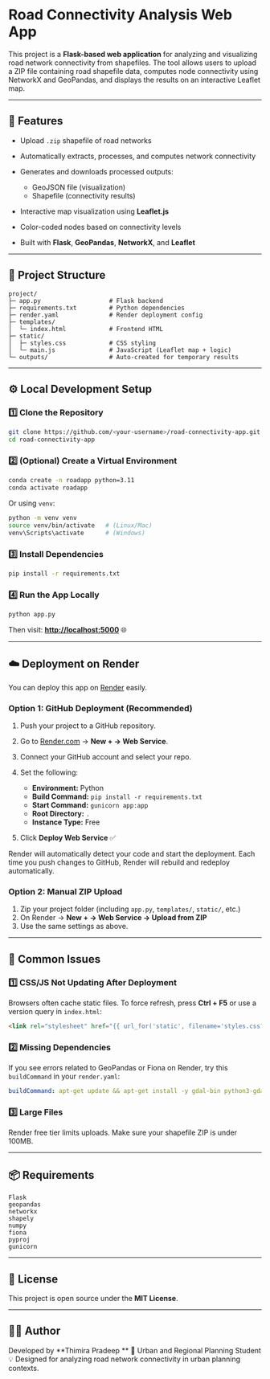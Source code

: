 # Road Connectivity Analysis Web App

This project is a **Flask-based web application** for analyzing and visualizing road network connectivity from shapefiles. The tool allows users to upload a ZIP file containing road shapefile data, computes node connectivity using NetworkX and GeoPandas, and displays the results on an interactive Leaflet map.

---

## 🚀 Features

* Upload `.zip` shapefile of road networks
* Automatically extracts, processes, and computes network connectivity
* Generates and downloads processed outputs:

  * GeoJSON file (visualization)
  * Shapefile (connectivity results)
* Interactive map visualization using **Leaflet.js**
* Color-coded nodes based on connectivity levels
* Built with **Flask**, **GeoPandas**, **NetworkX**, and **Leaflet**

---

## 🧩 Project Structure

```
project/
├─ app.py                   # Flask backend
├─ requirements.txt         # Python dependencies
├─ render.yaml              # Render deployment config
├─ templates/
│  └─ index.html            # Frontend HTML
├─ static/
│  ├─ styles.css            # CSS styling
│  └─ main.js               # JavaScript (Leaflet map + logic)
└─ outputs/                 # Auto-created for temporary results
```

---

## ⚙️ Local Development Setup

### 1️⃣ Clone the Repository

```bash
git clone https://github.com/<your-username>/road-connectivity-app.git
cd road-connectivity-app
```

### 2️⃣ (Optional) Create a Virtual Environment

```bash
conda create -n roadapp python=3.11
conda activate roadapp
```

Or using `venv`:

```bash
python -m venv venv
source venv/bin/activate   # (Linux/Mac)
venv\Scripts\activate      # (Windows)
```

### 3️⃣ Install Dependencies

```bash
pip install -r requirements.txt
```

### 4️⃣ Run the App Locally

```bash
python app.py
```

Then visit: [**http://localhost:5000**](http://localhost:5000) 🌐

---

## ☁️ Deployment on Render

You can deploy this app on [Render](https://render.com) easily.

### Option 1: **GitHub Deployment (Recommended)**

1. Push your project to a GitHub repository.
2. Go to [Render.com](https://render.com) → **New + → Web Service**.
3. Connect your GitHub account and select your repo.
4. Set the following:

   * **Environment:** Python
   * **Build Command:** `pip install -r requirements.txt`
   * **Start Command:** `gunicorn app:app`
   * **Root Directory:** `.`
   * **Instance Type:** Free
5. Click **Deploy Web Service** ✅

Render will automatically detect your code and start the deployment. Each time you push changes to GitHub, Render will rebuild and redeploy automatically.

### Option 2: **Manual ZIP Upload**

1. Zip your project folder (including `app.py`, `templates/`, `static/`, etc.)
2. On Render → **New + → Web Service → Upload from ZIP**
3. Use the same settings as above.

---

## 🧠 Common Issues

### 1️⃣ CSS/JS Not Updating After Deployment

Browsers often cache static files. To force refresh, press **Ctrl + F5** or use a version query in `index.html`:

```html
<link rel="stylesheet" href="{{ url_for('static', filename='styles.css?v=2') }}">
```

### 2️⃣ Missing Dependencies

If you see errors related to GeoPandas or Fiona on Render, try this `buildCommand` in your `render.yaml`:

```yaml
buildCommand: apt-get update && apt-get install -y gdal-bin python3-gdal && pip install -r requirements.txt
```

### 3️⃣ Large Files

Render free tier limits uploads. Make sure your shapefile ZIP is under 100MB.

---

## 📦 Requirements

```
Flask
geopandas
networkx
shapely
numpy
fiona
pyproj
gunicorn
```

---

## 🧾 License

This project is open source under the **MIT License**.

---

## 👨‍💻 Author

Developed by **Thimira Pradeep **
📍 Urban and Regional Planning Student
💡 Designed for analyzing road network connectivity in urban planning contexts.
